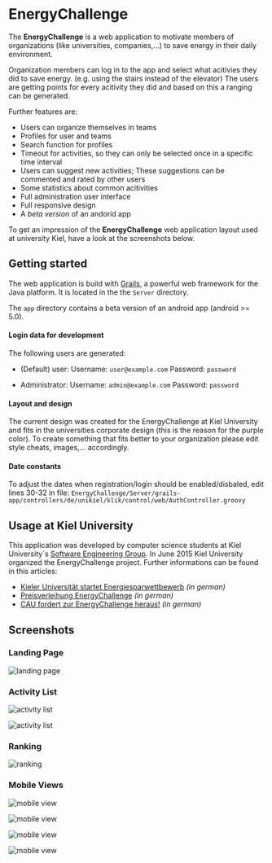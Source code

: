 # EnergyChallenge

The **EnergyChallenge** is a web application to motivate members of organizations (like universities, companies,...) to save energy in their daily environment.

Organization members can log in to the app and select what acitivies they did to save energy. (e.g. using the stairs instead of the elevator) The users are getting points for every acitivity they did and based on this a ranging can be generated.

Further features are:
* Users can organize themselves in teams
* Profiles for user and teams
* Search function for profiles
* Timeout for activities, so they can only be selected once in a specific time interval
* Users can suggest new activities; These suggestions can be commented and rated by other users
* Some statistics about common acitivities
* Full administration user interface
* Full responsive design
* A *beta version* of an andorid app

To get an impression of the **EnergyChallenge** web application layout used at university Kiel, have a look at the screenshots below.

## Getting started

The web application is build with [Grails](https://grails.org/), a powerful web framework for the Java platform. It is located in the the ``Server`` directory.

The ``app`` directory contains a beta version of an android app (android >= 5.0).

#### Login data for development

The following users are generated:

* (Default) user:
Username: ``user@example.com``
Password: ``password``

* Administrator:
Username: ``admin@example.com``
Password: ``password``

#### Layout and design

The current design was created for the EnergyChallenge at Kiel University and fits in the universities corporate design (this is the reason for the purple color). To create something that fits better to your organization please edit style cheats, images,... accordingly.

#### Date constants

To adjust the dates when registration/login should be enabled/disbaled, edit lines 30-32 in file:
``EnergyChallenge/Server/grails-app/controllers/de/unikiel/klik/control/web/AuthController.groovy``


## Usage at Kiel University

This application was developed by computer science students at Kiel University´s [Software Engineering Group](http://www.se.uni-kiel.de/en). In June 2015 Kiel University organized the EnergyChallenge project.
Further informations can be found in this articles:
* [Kieler Universität startet Energiesparwettbewerb](http://www.uni-kiel.de/pressemeldungen/index.php?pmid=2015-169-energiesparen) *(in german)*
* [Preisverleihung EnergyChallenge](http://www.uni-kiel.de/pressemeldungen/index.php?pmid=2015-253-energy-challenge) *(in german)*
* [CAU fordert zur EnergyChallenge heraus!](http://www.einfachgutelehre.uni-kiel.de/allgemein/energychallenge) *(in german)*

## Screenshots

### Landing Page

![landing page](docs/ec_landing_page.png)

### Activity List

![activity list](docs/ec_activity_list_1.jpg)

![activity list](docs/ec_activity_list_2.jpg)

### Ranking

![ranking](docs/ec_ranking.png)

### Mobile Views

![mobile view](docs/ec_mobile_view_1.png)

![mobile view](docs/ec_mobile_view_2.png)

![mobile view](docs/ec_mobile_view_3.png)

![mobile view](docs/ec_mobile_view_4.png)

